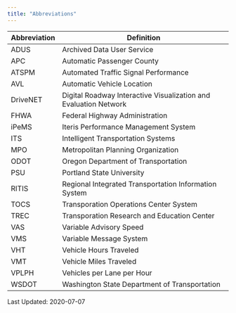 ```yaml
---
title: "Abbreviations"
---
```

| Abbreviation | Definition |
|---|---|
| ADUS | Archived Data User Service |
| APC | Automatic Passenger County |
| ATSPM | Automated Traffic Signal Performance |
| AVL | Automatic Vehicle Location |
| DriveNET | Digital Roadway Interactive Visualization and Evaluation Network |
| FHWA | Federal Highway Administration |
| iPeMS |Iteris Performance Management System |
| ITS | Intelligent Transportation Systems |
| MPO | Metropolitan Planning Organization |
| ODOT | Oregon Department of Transportation |
| PSU | Portland State University |
| RITIS | Regional Integrated Transportation Information System |
| TOCS | Transporation Operations Center System |
| TREC | Transporation Research and Education Center |
| VAS | Variable Advisory Speed |
| VMS | Variable Message System |
| VHT | Vehicle Hours Traveled |
| VMT | Vehicle Miles Traveled |
| VPLPH | Vehicles per Lane per Hour |
| WSDOT | Washington State Department of Transportation |

Last Updated: 2020-07-07
